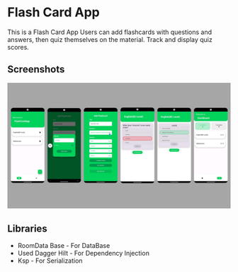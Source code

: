 
# Flash Card App
This is a Flash Card App Users can
add flashcards with questions and answers, then
quiz themselves on the material. Track and display
quiz scores.

## Screenshots

![App Screenshot](https://github.com/YeMinNaing1112/CodeAlpha_FlashCard_Quiz_App/blob/4b1c541d4b8ea78fe443ea3f9a88786803cc8193/Untitled%20design.jpg)




## Libraries

 - RoomData Base - For DataBase 
 - Used Dagger Hilt - For Dependency Injection 
 - Ksp - For Serialization 
